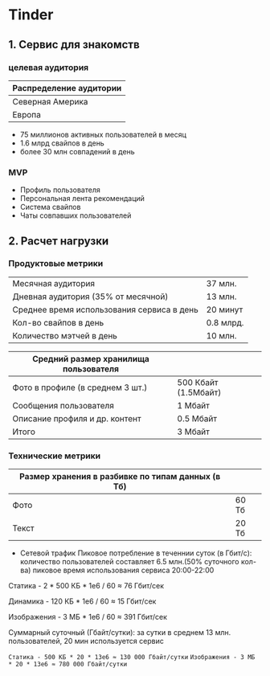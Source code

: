 # Tinder
## 1. Сервис для знакомств

### целевая аудитория 
|Распределение аудитории |
|------------------------|
|Северная Америка        |
|Европа                  |

* 75 миллионов активных пользователей в месяц
* 1.6 млрд свайпов в день
* более 30 млн совпадений в день

### MVP
* Профиль пользователя
* Персональная лента рекомендаций
* Система свайпов
* Чаты совпавших пользователей

## 2. Расчет нагрузки
### Продуктовые метрики
|                                            |                        |
|--------------------------------------------|------------------------|         
|Месячная аудитория                          | 37 млн.                |
|Дневная аудитория (35% от месячной)         | 13 млн.                |
|Среднее время использования сервиса в день  | 20 минут               |	
|Кол-во свайпов в день                       | 0.8 млрд.              |
|Количество мэтчей в день                    | 10 млн.                |

|Средний размер хранилища пользователя       |                        |
|--------------------------------------------|------------------------|
| Фото в профиле (в среднем 3 шт.)           | 500 Кбайт (1.5Мбайт)   |
| Сообщения пользователя                     | 1 Мбайт                |
| Описание профиля и др. контент             | 0.5 Мбайт              |
| Итого                                      | 3 Мбайт                |

### Технические метрики


| Размер хранения в разбивке по типам данных (в Тб)|                        |
|--------------------------------------------------|------------------------|
| Фото                                             | 60 Тб                  |
| Текст                                            | 20 Тб                  |

* Сетевой трафик
Пиковое потребление в теченнии суток (в Гбит/с):
количество пользователей составляет 6.5 млн.(50% суточного кол-ва) 
пиковое время использования сервиса 20:00-22:00

Статика - 2 * 500 КБ * 1e6 / 60 ≈ 76 Гбит/сек

Динамика - 120 КБ * 1e6 / 60 ≈ 15 Гбит/сек

Изображения - 3 МБ * 1e6 / 60 ≈ 391 Гбит/сек


Суммарный суточный (Гбайт/сутки):
за сутки в среднем 13 млн. пользователей, 20 мин используется сервис

`Статика - 500 КБ * 20 * 13e6 ≈ 130 000 Гбайт/сутки`
`Изображения - 3 МБ * 20 * 13e6 ≈ 780 000 Гбайт/сутки`


